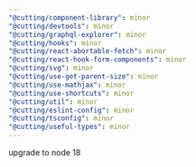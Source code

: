 ```yaml
---
"@cutting/component-library": minor
"@cutting/devtools": minor
"@cutting/graphql-explorer": minor
"@cutting/hooks": minor
"@cutting/react-abortable-fetch": minor
"@cutting/react-hook-form-components": minor
"@cutting/svg": minor
"@cutting/use-get-parent-size": minor
"@cutting/use-mathjax": minor
"@cutting/use-shortcuts": minor
"@cutting/util": minor
"@cutting/eslint-config": minor
"@cutting/tsconfig": minor
"@cutting/useful-types": minor
---
```


upgrade to node 18
